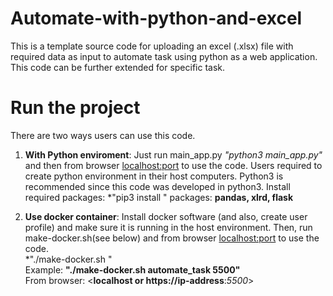 # Automate-with-python-and-excel

This is a template source code for uploading an excel (.xlsx) file with required data as input to automate task using python as a web application. This code can be further extended for specific task. 

# Run the project

There are two ways users can use this code.

1. **With Python enviroment**: Just run main_app.py *"python3 main_app.py"* and then from browser <localhost:port> to use the code. 
Users required to create python environment in their host computers. Python3 is recommended since this code was developed in python3. Install required packages: *"pip3 install <package-name>"
  packages: **pandas, xlrd, flask**
  
2. **Use docker container**: Install docker software (and also, create user profile) and make sure it is running in the host environment. Then, run make-docker.sh(see below) and from browser <localhost:port> to use the code.
 <br> *"./make-docker.sh <web-app-name> <port-numnber>"
<br> Example: **"./make-docker.sh automate_task 5500"**
  <br> From browser: <**localhost or https://ip-address**:*5500*>

